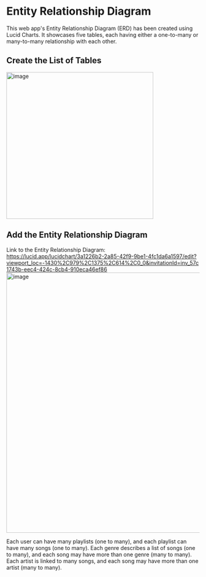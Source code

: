 # Entity Relationship Diagram

This web app's Entity Relationship Diagram (ERD) has been created using Lucid Charts. It showcases five tables, each having either a one-to-many or many-to-many relationship with each other. 

## Create the List of Tables
<img width="383" alt="image" src="https://github.com/Justin5802/web103_finalproject/assets/98132824/d2761390-119b-4197-975a-424a29591cbf">




## Add the Entity Relationship Diagram

Link to the Entity Relationship Diagram: 
https://lucid.app/lucidchart/3a1226b2-2a85-42f9-9be1-4fc1da6a1597/edit?viewport_loc=-1430%2C979%2C1375%2C614%2C0_0&invitationId=inv_57c1743b-eec4-424c-8cb4-910eca46ef86 
<img width="679" alt="image" src="https://github.com/Justin5802/web103_finalproject/assets/98132824/39901ae7-d1b9-4606-bf90-2922f62ada1f">


Each user can have many playlists (one to many), and each playlist can have many songs (one to many).
Each genre describes a list of songs (one to many), and each song may have more than one genre (many to many).
Each artist is linked to many songs, and each song may have more than one artist (many to many).



